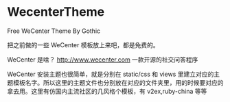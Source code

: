 WecenterTheme
=============

Free WeCenter Theme By Gothic 

把之前做的一些 WeCenter 模板放上来吧，都是免费的。

WeCenter 是啥？ 
http://www.wecenter.com 一款开源的社交问答程序

WeCenter 安装主题也很简单，就是分别在 static/css 和 views 里建立对应的主题模板名字。所以这里的主题文件也分别放在对应的文件夹里，用的时候要对应的拿去用。这里有仿国内主流社区的几风格个模板，有 v2ex,ruby-china 等等
